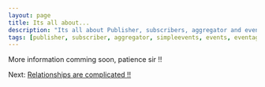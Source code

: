 ```yaml
---
layout: page
title: Its all about...
description: "Its all about Publisher, subscribers, aggregator and event"
tags: [publisher, subscriber, aggregator, simpleevents, events, eventaggregator, dotnetstuffs, nuget, .net, simple, jsinh, jaspalsinh, jachauhan]
---
```


More information comming soon, patience sir !!

Next: [Relationships are complicated !!][1]

[1]: {{site.url}}/docs/relationship